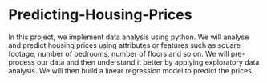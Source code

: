 # Predicting-Housing-Prices
 In this project, we implement data analysis using python. We will analyse and predict housing prices using attributes or features such as square footage, number of bedrooms, number of floors and so on.
 We will pre-process our data and then understand it better by applying exploratory data analysis. We will then build a linear regression model to predict the prices.
